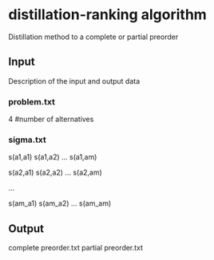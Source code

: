 # distillation-ranking algorithm
Distillation method to a complete or partial preorder

## Input 
Description of the input and output data

### problem.txt
4	#number of alternatives



### sigma.txt
s(a1,a1) s(a1,a2) ... s(a1,am)

s(a2,a1) s(a2,a2) ... s(a2,am)

...

s(am_a1) s(am_a2) ... s(am_am)


## Output 
complete preorder.txt
partial preorder.txt
